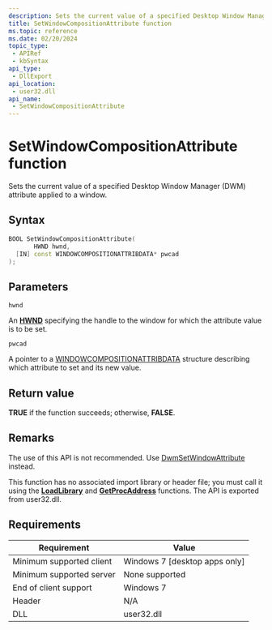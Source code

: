 ```yaml
---
description: Sets the current value of a specified Desktop Window Manager (DWM) attribute applied to a window.
title: SetWindowCompositionAttribute function
ms.topic: reference
ms.date: 02/20/2024
topic_type:
 - APIRef
 - kbSyntax
api_type:
 - DllExport
api_location:
 - user32.dll
api_name:
 - SetWindowCompositionAttribute
---
```


# SetWindowCompositionAttribute function

Sets the current value of a specified Desktop Window Manager (DWM) attribute applied to a window.

## Syntax

```C++
BOOL SetWindowCompositionAttribute(
       HWND hwnd,
  [IN] const WINDOWCOMPOSITIONATTRIBDATA* pwcad
);
```

## Parameters

`hwnd`

An [**HWND**](/windows/desktop/winprog/windows-data-types) specifying the handle to the window for which the attribute value is to be set.

`pwcad`

A pointer to a [WINDOWCOMPOSITIONATTRIBDATA](windowcompositionattribdata.md) structure describing which attribute to set and its new value.

## Return value

**TRUE** if the function succeeds; otherwise, **FALSE**.

## Remarks

The use of this API is not recommended. Use [DwmSetWindowAttribute](/windows/win32/api/dwmapi/nf-dwmapi-dwmsetwindowattribute) instead.

This function has no associated import library or header file; you must call it using the [**LoadLibrary**](/windows/desktop/api/libloaderapi/nf-libloaderapi-loadlibrarya) and [**GetProcAddress**](/windows/desktop/api/libloaderapi/nf-libloaderapi-getprocaddress) functions. The API is exported from user32.dll.

## Requirements

| Requirement | Value |
|-|-|
| Minimum supported client | Windows 7 \[desktop apps only\] |
| Minimum supported server | None supported |
| End of client support | Windows 7 |
| Header | N/A |
| DLL | user32.dll |
